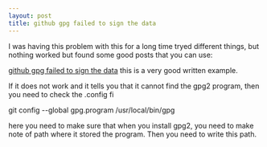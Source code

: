 ```yaml
---
layout: post
title: github gpg failed to sign the data
---
```


I was having this problem with this for a long time tryed different things, but nothing worked but found some good posts that you can use:

[github gpg failed to sign the data](https://removeif.github.io/develop/github-gpg-failed-to-sign-the-data.html) this is a very good written example. 

If it does not work and it tells you that it cannot find the gpg2 program, then you need to check the .config fi

git config --global gpg.program /usr/local/bin/gpg 

here you need to make sure that when you install gpg2, you need to make note of path where it stored the program. Then you need to write this path.
